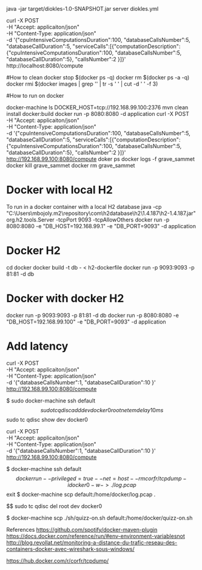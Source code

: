 java -jar target/diokles-1.0-SNAPSHOT.jar server diokles.yml

curl -X POST \
-H "Accept: applicaiton/json" \
-H "Content-Type: application/json" \
-d '{"cpuIntensiveComputationsDuration":100, "databaseCallsNumber":5, "databaseCallDuration":5, "serviceCalls":[{"computationDescription":{"cpuIntensiveComputationsDuration":100, "databaseCallsNumber":5, "databaseCallDuration":5}, "callsNumber":2 }]}' \
http://localhost:8080/compute

#How to clean
docker stop $(docker ps -q)
docker rm $(docker ps -a -q)
docker rmi $(docker images | grep '<none>' | tr -s ' ' | cut -d ' ' -f 3)

#How to run on docker

docker-machine ls
DOCKER_HOST=tcp://192.168.99.100:2376
mvn clean install docker:build
docker run -p 8080:8080 -d application
curl -X POST \
-H "Accept: applicaiton/json" \
-H "Content-Type: application/json" \
-d '{"cpuIntensiveComputationsDuration":100, "databaseCallsNumber":5, "databaseCallDuration":5, "serviceCalls":[{"computationDescription":{"cpuIntensiveComputationsDuration":100, "databaseCallsNumber":5, "databaseCallDuration":5}, "callsNumber":2 }]}' \
http://192.168.99.100:8080/compute
doker ps
docker logs -f grave_sammet
docker kill grave_sammet
docker rm grave_sammet

# Docker with local H2
To run in a docker container with a local H2 database
java -cp "C:\Users\mbojoly\.m2\repository\com\h2database\h2\1.4.187\h2-1.4.187.jar" org.h2.tools.Server -tcpPort 9093 -tcpAllowOthers
docker run -p 8080:8080 -e "DB_HOST=192.168.99.1" -e "DB_PORT=9093" -d application

# Docker H2

cd docker
docker build -t db - < h2-dockerfile
docker run -p 9093:9093 -p 81:81 -d db

# Docker with docker H2
docker run -p 9093:9093 -p 81:81 -d db
docker run -p 8080:8080 -e "DB_HOST=192.168.99.100" -e "DB_PORT=9093" -d application


# Add latency

curl -X POST \
-H "Accept: applicaiton/json" \
-H "Content-Type: application/json" \
-d '{"databaseCallsNumber":1, "databaseCallDuration":10 }' \
http://192.168.99.100:8080/compute

$ sudo docker-machine ssh default
$$ sudo tc qdisc add dev docker0 root netem delay 10ms
$$ sudo tc qdisc show dev docker0

curl -X POST \
-H "Accept: applicaiton/json" \
-H "Content-Type: application/json" \
-d '{"databaseCallsNumber":1, "databaseCallDuration":10 }' \
http://192.168.99.100:8080/compute


$ docker-machine ssh default
$$ docker run --privileged=true --net=host --rm corfr/tcpdump -i docker0 -w - > ./log.pcap
$$ exit
$ docker-machine scp default:/home/docker/log.pcap .

$$ sudo tc qdisc del root dev docker0

$ docker-machine scp ./sh/quizz-on.sh default:/home/docker/quizz-on.sh

References
https://github.com/spotify/docker-maven-plugin
https://docs.docker.com/reference/run/#env-environment-variablesnot 
http://blog.revollat.net/monitoring-a-distance-du-trafic-reseau-des-containers-docker-avec-wireshark-sous-windows/

https://hub.docker.com/r/corfr/tcpdump/